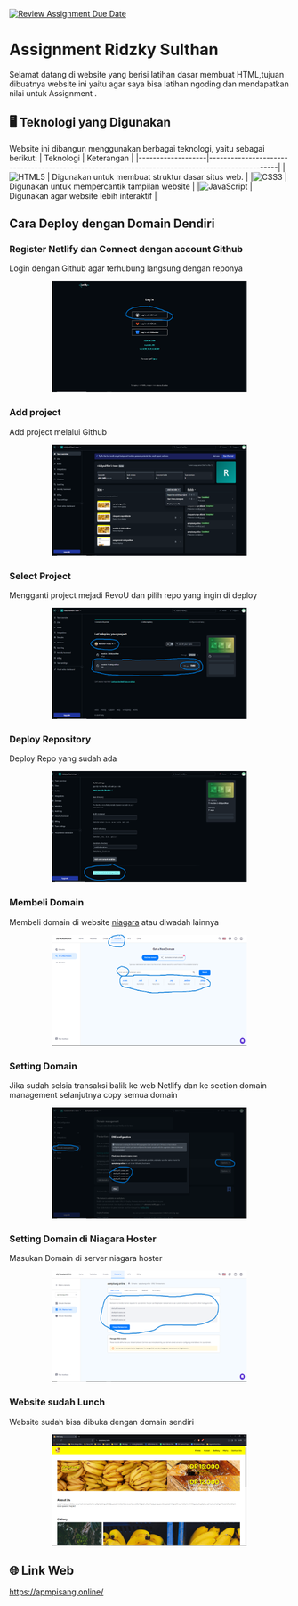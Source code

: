[![Review Assignment Due Date](https://classroom.github.com/assets/deadline-readme-button-24ddc0f5d75046c5622901739e7c5dd533143b0c8e959d652212380cedb1ea36.svg)](https://classroom.github.com/a/-vSzXkEt)
# Assignment Ridzky Sulthan

Selamat datang di website yang berisi latihan dasar membuat HTML,tujuan dibuatnya website ini yaitu agar saya bisa latihan ngoding  dan mendapatkan nilai untuk Assignment .

## 🖥 Teknologi yang Digunakan
  Website ini dibangun menggunakan berbagai teknologi, yaitu sebagai berikut:
| Teknologi       | Keterangan                                                                                        |
|-------------------|-------------------------------------------------------------------------------------------------|
|![HTML5](https://img.shields.io/badge/html5-%23E34F26.svg?style=for-the-badge&logo=html5&logoColor=white)                         | Digunakan untuk membuat struktur dasar situs web.                                 |
|![CSS3](https://img.shields.io/badge/css3-%231572B6.svg?style=for-the-badge&logo=css3&logoColor=white)                            | Digunakan untuk mempercantik tampilan website                                     |
|![JavaScript](https://img.shields.io/badge/javascript-%23323330.svg?style=for-the-badge&logo=javascript&logoColor=%23F7DF1E)      | Digunakan agar website lebih interaktif                                           |

<!-- ## 🎁 Fitur Utama di website ini

![bagian1](/img/1.png)
- Website ini sudah menggunakan custom font yang embed dari google dengan nama "Sora" dan penulisan cover gambar menggunakan shadow.

![bagian2](/img/2.png)
- Website ini sudah tablet dan smartphone friendly.

![bagian3](/img//3.png)
- Sudah menggunakan fitur animation. -->

<!-- ![bagian4]( )
- ini merupakan tampilan untuk mengirim pesan. -->

## Cara Deploy dengan Domain Dendiri

### Register Netlify dan Connect dengan account Github

Login dengan Github agar terhubung langsung dengan reponya<br>

<p align="center">
  <img src="./img/1.tutor.png" width="350px" height="200px">
</p>

### Add project

Add project melalui Github<br>

<p align="center">
  <img src="./img/2.tutor.png" width="350px" height="200px">
</p>

### Select Project

Mengganti project mejadi RevoU dan pilih repo yang ingin di deploy<br>

<p align="center">
  <img src="./img/3.tutor.png" width="350px" height="200px">
</p>

### Deploy Repository

Deploy Repo yang sudah ada<br>

<p align="center">
  <img src="./img/4.tutor.png" width="350px" height="200px">
</p>

### Membeli Domain

Membeli domain di website [niagara](https://www.niagahoster.co.id/) atau diwadah lainnya<br>

<p align="center">
  <img src="./img/5.tutor.png" width="350px" height="200px">
</p>

### Setting Domain

Jika sudah selsia transaksi balik ke web Netlify dan ke section domain management selanjutnya copy semua domain<br>

<p align="center">
  <img src="./img/6.tutor.png" width="350px" height="200px">
</p>

### Setting Domain di Niagara Hoster

Masukan Domain di server niagara hoster<br>

<p align="center">
  <img src="./img/7.tutor.png" width="350px" height="200px">
</p>

### Website sudah Lunch

Website sudah bisa dibuka dengan domain sendiri<br>

<p align="center">
  <img src="./img/8.tutor.png" width="350px" height="200px">
</p>


## 🌐 Link Web
https://apmpisang.online/